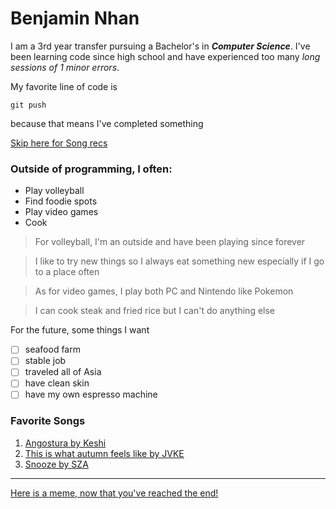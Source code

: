 # Benjamin Nhan
I am a 3rd year transfer pursuing a Bachelor's in ***Computer Science***.
I've been learning code since high school and have experienced too many _long sessions of 1 minor errors_.

My favorite line of code is 
```
git push
```
because that means I've completed something

[Skip here for Song recs](#best-songs)

### Outside of programming, I often:
- Play volleyball
- Find foodie spots
- Play video games
- Cook

>For volleyball, I'm an outside and have been playing since forever

>I like to try new things so I always eat something new especially if I go to a place often

>As for video games, I play both PC and Nintendo like Pokemon

>I can cook steak and fried rice but I can't do anything else 

For the future, some things I want
- [ ] seafood farm
- [ ] stable job 
- [ ] traveled all of Asia
- [ ] have clean skin
- [ ] have my own espresso machine

### Favorite Songs
1. [Angostura by Keshi](https://open.spotify.com/track/38umMmZQdeoOG7Zojor4g3?si=728733ddf42a4545)
2. [This is what autumn feels like by JVKE](https://open.spotify.com/track/2YOGCTiPJWMhZRdeadFj8G?si=3f7cec71d1954dbf)
3. [Snooze by SZA](https://open.spotify.com/track/5YABYtKx9qa56vBjlXDbmw?si=ce289afdd148446d)

---
[Here is a meme, now that you've reached the end!](images.md)

